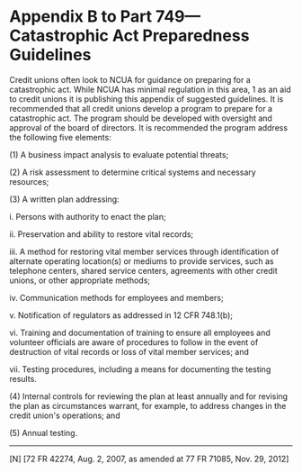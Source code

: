 # Appendix B to Part 749—Catastrophic Act Preparedness Guidelines


Credit unions often look to NCUA for guidance on preparing for a catastrophic act. While NCUA has minimal regulation in this area, 
1 as an aid to credit unions it is publishing this appendix of suggested guidelines. It is recommended that all credit unions develop a program to prepare for a catastrophic act. The program should be developed with oversight and approval of the board of directors. It is recommended the program address the following five elements:


(1) A business impact analysis to evaluate potential threats;


(2) A risk assessment to determine critical systems and necessary resources;


(3) A written plan addressing:


i. Persons with authority to enact the plan;


ii. Preservation and ability to restore vital records;


iii. A method for restoring vital member services through identification of alternate operating location(s) or mediums to provide services, such as telephone centers, shared service centers, agreements with other credit unions, or other appropriate methods;


iv. Communication methods for employees and members;


v. Notification of regulators as addressed in 12 CFR 748.1(b);


vi. Training and documentation of training to ensure all employees and volunteer officials are aware of procedures to follow in the event of destruction of vital records or loss of vital member services; and


vii. Testing procedures, including a means for documenting the testing results.


(4) Internal controls for reviewing the plan at least annually and for revising the plan as circumstances warrant, for example, to address changes in the credit union's operations; and


(5) Annual testing.



---

[N] [72 FR 42274, Aug. 2, 2007, as amended at 77 FR 71085, Nov. 29, 2012]




